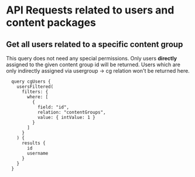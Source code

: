 # API Requests related to users and content packages

## Get all users related to a specific content group

This query does not need any special permissions.
Only users **directly** assigned to the given content group id will be returned.
Users which are only indirectly assigned via usergroup -> cg relation won't be returned here.

```gql
  query cgUsers {
    usersFiltered(
      filters: {
        where: [
          {
            field: "id",
            relation: "contentGroups",
            value: { intValue: 1 }
          }
        ]
      }
    ) {
      results {
        id
        username
      }
    }
  }
```